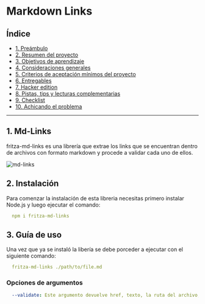 # Markdown Links

## Índice

* [1. Preámbulo](#1-preámbulo)
* [2. Resumen del proyecto](#2-resumen-del-proyecto)
* [3. Objetivos de aprendizaje](#3-objetivos-de-aprendizaje)
* [4. Consideraciones generales](#4-consideraciones-generales)
* [5. Criterios de aceptación mínimos del proyecto](#5-criterios-de-aceptación-mínimos-del-proyecto)
* [6. Entregables](#6-entregables)
* [7. Hacker edition](#7-hacker-edition)
* [8. Pistas, tips y lecturas complementarias](#8-pistas-tips-y-lecturas-complementarias)
* [9. Checklist](#9-checklist)
* [10. Achicando el problema](#10-achicando-el-problema)

***

## 1. Md-Links

fritza-md-links es una librería que extrae los links que se encuentran dentro de archivos con formato markdown y procede a validar cada uno de ellos.

![md-links](https://user-images.githubusercontent.com/110297/42118443-b7a5f1f0-7bc8-11e8-96ad-9cc5593715a6.jpg)

## 2. Instalación

Para comenzar la instalación de esta libreria necesitas primero instalar Node.js y luego ejecutar el comando:
```yaml
  npm i fritza-md-links
```

## 3. Guía de uso

Una vez que ya se instaló la libería se debe porceder a ejecutar con el siguiente comando: 

```yaml
  fritza-md-links ./path/to/file.md
```
### Opciones de argumentos

```yaml
  --validate: Este argumento devuelve href, texto, la ruta del archivo, número de línea, status y statusText
``` 